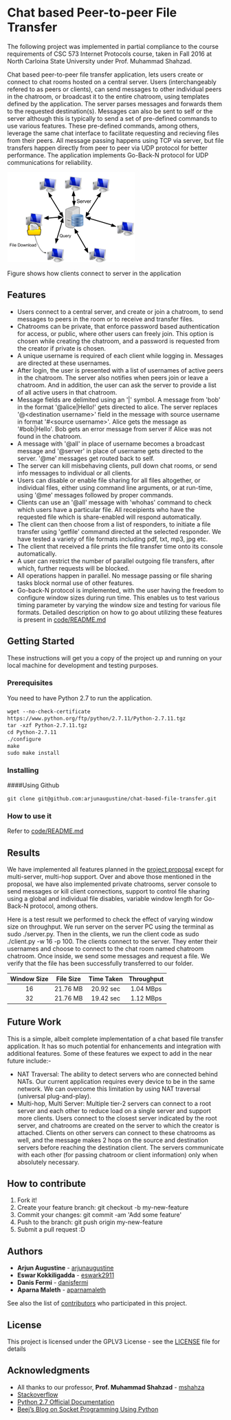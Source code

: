 # Chat based Peer-to-peer File Transfer

The following project was implemented in partial compliance to the course requirements of CSC 573 Internet Protocols course, taken in Fall 2016 at North Carloina State University under Prof. Muhammad Shahzad.


Chat based peer-to-peer file transfer application, lets users create or connect to chat rooms hosted on a central server. Users (interchangeably refered to as peers or clients), can send messages to other individual peers in the chatroom, or broadcast it to the entire chatroom, using templates defined by the application. The server parses messages and forwards them to the requested destination(s). Messages can also be sent to self or the server although this is typically to send a set of pre-defined commands to use various features. These pre-defined commands, among others, leverage the same chat interface to facilitate requesting and recieving files from their peers. All message passing happens using TCP via server, but file transfers happen directly from peer to peer via UDP protocol for better performance. The application implements Go-Back-N protocol for UDP communications for reliability.

![alt tag](https://github.com/arjunaugustine/chat-based-file-transfer/blob/master/bin/Fig%201%20System%20Functionality.png)

Figure shows how clients connect to server in the application

## Features

* Users connect to a central server, and create or join a chatroom, to send messages to peers in the room or to receive and transfer files.
* Chatrooms can be private, that enforce password based authentication for access, or public, where other users can freely join. This option is chosen while creating the chatroom, and a password is requested from the creator if private is chosen.
* A unique username is required of each client while logging in. Messages are directed at these usernames.
* After login, the user is presented with a list of usernames of active peers in the chatroom. The server also notifies when peers join or leave a chatroom. And in addition, the user can ask the server to provide a list of all active users in that chatroom. 
* Message fields are delimited using an '|' symbol. A message from 'bob' in the format '@alice|Hello!' gets directed to alice. The server replaces '@\<destination username>' field in the message with source username in format '#\<source username>'. Alice gets the message as '#bob|Hello'. Bob gets an error message from server if Alice was not found in the chatroom.
* A message with '@all' in place of username becomes a broadcast message and '@server' in place of username gets directed to the server. '@me' messages get routed back to self.
* The server can kill misbehaving clients, pull down chat rooms, or send info messages to individual or all clients.
* Users can disable or enable file sharing for all files altogether, or individual files, either using command line arguments, or at run-time, using '@me' messages followed by proper commands.
* Clients can use an '@all' message with 'whohas' command to check which users have a particular file. All receipients who have the requested file which is share-enabled will respond automatically.
* The client can then choose from a list of responders, to initiate a file transfer using 'getfile' command directed at the selected responder. We have tested a variety of file formats including pdf, txt, mp3, jpg etc.
* The client that received a file prints the file transfer time onto its console automatically.
* A user can restrict the number of parallel outgoing file transfers, after which, further requests will be blocked.
* All operations happen in parallel. No message passing or file sharing tasks block normal use of other features.
* Go-back-N protocol is implemented, with the user having the freedom to configure window sizes during run time. This enables us to test various timing parameter by varying the window size and testing for various file formats.
Detailed description on how to go about utilizing these features is present in [code/README.md](code/README.md)

## Getting Started

These instructions will get you a copy of the project up and running on your local machine for development and testing purposes.

### Prerequisites

You need to have Python 2.7 to run the application.
 
```
wget --no-check-certificate https://www.python.org/ftp/python/2.7.11/Python-2.7.11.tgz
tar -xzf Python-2.7.11.tgz  
cd Python-2.7.11
./configure  
make  
sudo make install 
```

### Installing

####Using Github

```
git clone git@github.com:arjunaugustine/chat-based-file-transfer.git
```

### How to use it

Refer to [code/README.md](code/README.md)


## Results

We have implemented all features planned in the [project proposal](Proposal.md) except for multi-server, multi-hop support. Over and above those mentioned in the proposal, we have also implemented private chatrooms, server console to send messages or kill client connections, support to control file sharing using a global and individual file disables, variable window length for Go-Back-N protocol, among others.


Here is a test result we performed to check the effect of varying window size on throughput.
We run server on the server PC using the terminal as sudo ./server.py.
Then in the clients, we run the client code as sudo ./client.py -w 16 -p 100.
The clients connect to the server. They enter their usernames and choose to connect to the chat room named chatroom chatroom.
Once inside, we send some messages and request a file. We verify that the file has been successfully transferred to our folder.

| Window Size   | File Size     | Time Taken    | Throughput    |
|:-------------:|:-------------:|:-------------:|:-------------:|
| 16            | 21.76 MB      | 20.92 sec     | 1.04 MBps     |
| 32            | 21.76 MB      | 19.42 sec     | 1.12 MBps     |

## Future Work

This is a simple, albeit complete implementation of a chat based file transfer application. It has so much potential for enhancements and integration with additional features. Some of these features we expect to add in the near future include:-
* NAT Traversal: The ability to detect servers who are connected behind NATs. Our current application requires every device to be in the same network. We can overcome this limitation by using NAT traversal (universal plug-and-play).
* Multi-hop, Multi Server: Multiple tier-2 servers can connect to a root server and each other to reduce load on a single server and support more clients. Users connect to the closest server indicated by the root server, and chatrooms are created on the server to which the creator is attached. Clients on other servers can connect to these chatrooms as well, and the message makes 2 hops on the source and destination servers before reaching the destination client. The servers communicate with each other (for passing chatroom or client information) only when absolutely necessary.

## How to contribute

1. Fork it!
2. Create your feature branch: git checkout -b my-new-feature
3. Commit your changes: git commit -am 'Add some feature'
4. Push to the branch: git push origin my-new-feature
5. Submit a pull request :D

## Authors

* **Arjun Augustine** - [arjunaugustine](https://github.com/arjunaugustine)
* **Eswar Kokkiligadda** - [eswark2911](https://github.com/eswark2911)
* **Danis Fermi** - [danisfermi](https://github.com/danisfermi)
* **Aparna Maleth** - [aparnamaleth](https://github.com/aparnamaleth)

See also the list of [contributors](Contributors.md) who participated in this project.

## License

This project is licensed under the GPLV3 License - see the [LICENSE](LICENSE) file for details

## Acknowledgments

* All thanks to our professor, **Prof. Muhammad Shahzad** - [mshahza](http://www4.ncsu.edu/~mshahza/)
* [Stackoverflow](www.stackoverflow.com)
* [Python 2.7 Official Documentation](https://docs.python.org/2.7/reference/)
* [Beej’s Blog on Socket Programming Using Python](http://beej.us/blog/)
